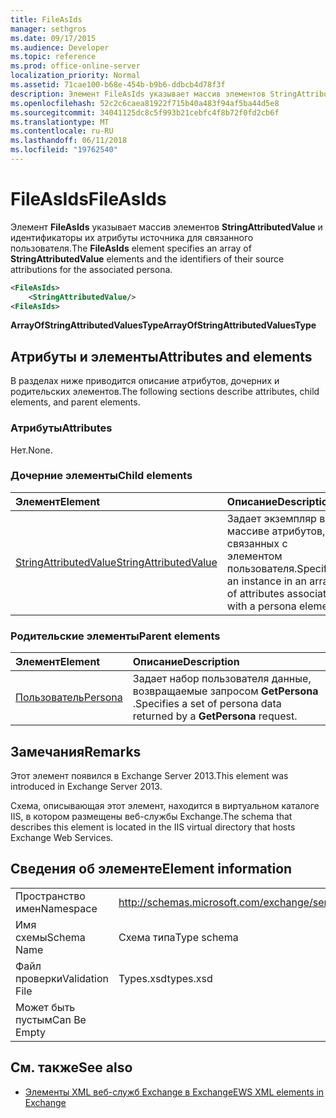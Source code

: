 ```yaml
---
title: FileAsIds
manager: sethgros
ms.date: 09/17/2015
ms.audience: Developer
ms.topic: reference
ms.prod: office-online-server
localization_priority: Normal
ms.assetid: 71cae100-b68e-454b-b9b6-ddbcb4d78f3f
description: Элемент FileAsIds указывает массив элементов StringAttributedValue и идентификаторы их атрибуты источника для связанного пользователя.
ms.openlocfilehash: 52c2c6caea81922f715b40a483f94af5ba44d5e8
ms.sourcegitcommit: 34041125dc8c5f993b21cebfc4f8b72f0fd2cb6f
ms.translationtype: MT
ms.contentlocale: ru-RU
ms.lasthandoff: 06/11/2018
ms.locfileid: "19762540"
---
```

# <a name="fileasids"></a><span data-ttu-id="a6fe4-103">FileAsIds</span><span class="sxs-lookup"><span data-stu-id="a6fe4-103">FileAsIds</span></span>

<span data-ttu-id="a6fe4-104">Элемент **FileAsIds** указывает массив элементов **StringAttributedValue** и идентификаторы их атрибуты источника для связанного пользователя.</span><span class="sxs-lookup"><span data-stu-id="a6fe4-104">The **FileAsIds** element specifies an array of **StringAttributedValue** elements and the identifiers of their source attributions for the associated persona.</span></span> 
  
```XML
<FileAsIds>
    <StringAttributedValue/>
<FileAsIds>
```

 <span data-ttu-id="a6fe4-105">**ArrayOfStringAttributedValuesType**</span><span class="sxs-lookup"><span data-stu-id="a6fe4-105">**ArrayOfStringAttributedValuesType**</span></span>
## <a name="attributes-and-elements"></a><span data-ttu-id="a6fe4-106">Атрибуты и элементы</span><span class="sxs-lookup"><span data-stu-id="a6fe4-106">Attributes and elements</span></span>

<span data-ttu-id="a6fe4-107">В разделах ниже приводится описание атрибутов, дочерних и родительских элементов.</span><span class="sxs-lookup"><span data-stu-id="a6fe4-107">The following sections describe attributes, child elements, and parent elements.</span></span>
  
### <a name="attributes"></a><span data-ttu-id="a6fe4-108">Атрибуты</span><span class="sxs-lookup"><span data-stu-id="a6fe4-108">Attributes</span></span>

<span data-ttu-id="a6fe4-109">Нет.</span><span class="sxs-lookup"><span data-stu-id="a6fe4-109">None.</span></span>
  
### <a name="child-elements"></a><span data-ttu-id="a6fe4-110">Дочерние элементы</span><span class="sxs-lookup"><span data-stu-id="a6fe4-110">Child elements</span></span>

|<span data-ttu-id="a6fe4-111">**Элемент**</span><span class="sxs-lookup"><span data-stu-id="a6fe4-111">**Element**</span></span>|<span data-ttu-id="a6fe4-112">**Описание**</span><span class="sxs-lookup"><span data-stu-id="a6fe4-112">**Description**</span></span>|
|:-----|:-----|
|[<span data-ttu-id="a6fe4-113">StringAttributedValue</span><span class="sxs-lookup"><span data-stu-id="a6fe4-113">StringAttributedValue</span></span>](stringattributedvalue.md) <br/> |<span data-ttu-id="a6fe4-114">Задает экземпляр в массиве атрибутов, связанных с элементом пользователя.</span><span class="sxs-lookup"><span data-stu-id="a6fe4-114">Specifies an instance in an array of attributes associated with a persona element.</span></span>  <br/> |
   
### <a name="parent-elements"></a><span data-ttu-id="a6fe4-115">Родительские элементы</span><span class="sxs-lookup"><span data-stu-id="a6fe4-115">Parent elements</span></span>

|<span data-ttu-id="a6fe4-116">**Элемент**</span><span class="sxs-lookup"><span data-stu-id="a6fe4-116">**Element**</span></span>|<span data-ttu-id="a6fe4-117">**Описание**</span><span class="sxs-lookup"><span data-stu-id="a6fe4-117">**Description**</span></span>|
|:-----|:-----|
|[<span data-ttu-id="a6fe4-118">Пользователь</span><span class="sxs-lookup"><span data-stu-id="a6fe4-118">Persona</span></span>](persona.md) <br/> |<span data-ttu-id="a6fe4-119">Задает набор пользователя данные, возвращаемые запросом **GetPersona** .</span><span class="sxs-lookup"><span data-stu-id="a6fe4-119">Specifies a set of persona data returned by a **GetPersona** request.</span></span>  <br/> |
   
## <a name="remarks"></a><span data-ttu-id="a6fe4-120">Замечания</span><span class="sxs-lookup"><span data-stu-id="a6fe4-120">Remarks</span></span>

<span data-ttu-id="a6fe4-121">Этот элемент появился в Exchange Server 2013.</span><span class="sxs-lookup"><span data-stu-id="a6fe4-121">This element was introduced in Exchange Server 2013.</span></span>
  
<span data-ttu-id="a6fe4-122">Схема, описывающая этот элемент, находится в виртуальном каталоге IIS, в котором размещены веб-службы Exchange.</span><span class="sxs-lookup"><span data-stu-id="a6fe4-122">The schema that describes this element is located in the IIS virtual directory that hosts Exchange Web Services.</span></span>
  
## <a name="element-information"></a><span data-ttu-id="a6fe4-123">Сведения об элементе</span><span class="sxs-lookup"><span data-stu-id="a6fe4-123">Element information</span></span>

|||
|:-----|:-----|
|<span data-ttu-id="a6fe4-124">Пространство имен</span><span class="sxs-lookup"><span data-stu-id="a6fe4-124">Namespace</span></span>  <br/> |http://schemas.microsoft.com/exchange/services/2006/types  <br/> |
|<span data-ttu-id="a6fe4-125">Имя схемы</span><span class="sxs-lookup"><span data-stu-id="a6fe4-125">Schema Name</span></span>  <br/> |<span data-ttu-id="a6fe4-126">Схема типа</span><span class="sxs-lookup"><span data-stu-id="a6fe4-126">Type schema</span></span>  <br/> |
|<span data-ttu-id="a6fe4-127">Файл проверки</span><span class="sxs-lookup"><span data-stu-id="a6fe4-127">Validation File</span></span>  <br/> |<span data-ttu-id="a6fe4-128">Types.xsd</span><span class="sxs-lookup"><span data-stu-id="a6fe4-128">types.xsd</span></span>  <br/> |
|<span data-ttu-id="a6fe4-129">Может быть пустым</span><span class="sxs-lookup"><span data-stu-id="a6fe4-129">Can Be Empty</span></span>  <br/> ||
   
## <a name="see-also"></a><span data-ttu-id="a6fe4-130">См. также</span><span class="sxs-lookup"><span data-stu-id="a6fe4-130">See also</span></span>



- [<span data-ttu-id="a6fe4-131">Элементы XML веб-служб Exchange в Exchange</span><span class="sxs-lookup"><span data-stu-id="a6fe4-131">EWS XML elements in Exchange</span></span>](ews-xml-elements-in-exchange.md)

